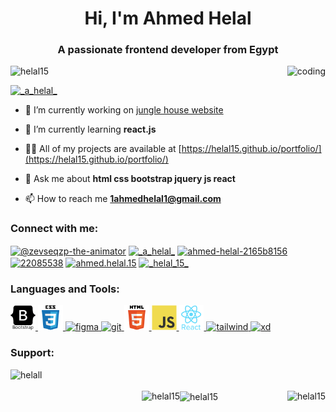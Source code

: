 <h1 align="center">Hi, I'm Ahmed Helal</h1>
<h3 align="center">A passionate frontend developer from Egypt</h3>
<img align="right" alt="coding" width"400" src="https://raw.githubusercontent.com/TheDudeThatCode/TheDudeThatCode/master/Assets/Developer.gif">

<p align="left"> <img src="https://komarev.com/ghpvc/?username=helal15&label=Profile%20views&color=0e75b6&style=flat" alt="helal15" /> </p>

<p align="left"> <a href="https://twitter.com/_a_helal_" target="blank"><img src="https://img.shields.io/twitter/follow/_a_helal_?logo=twitter&style=for-the-badge" alt="_a_helal_" /></a> </p>

- 🔭 I’m currently working on [jungle house website](https://helal15.github.io/Jungle-House-Website/)

- 🌱 I’m currently learning **react.js**

- 👨‍💻 All of my projects are available at [https://helal15.github.io/portfolio/](https://helal15.github.io/portfolio/)

- 💬 Ask me about **html css bootstrap jquery js react**

- 📫 How to reach me **1ahmedhelal1@gmail.com**

<h3 align="left">Connect with me:</h3>
<p align="left">
<a href="https://codepen.io/@zevseqzp-the-animator" target="blank"><img align="center" src="https://raw.githubusercontent.com/rahuldkjain/github-profile-readme-generator/master/src/images/icons/Social/codepen.svg" alt="@zevseqzp-the-animator" height="30" width="40" /></a>
<a href="https://twitter.com/_a_helal_" target="blank"><img align="center" src="https://raw.githubusercontent.com/rahuldkjain/github-profile-readme-generator/master/src/images/icons/Social/twitter.svg" alt="_a_helal_" height="30" width="40" /></a>
<a href="https://linkedin.com/in/ahmed-helal-2165b8156" target="blank"><img align="center" src="https://raw.githubusercontent.com/rahuldkjain/github-profile-readme-generator/master/src/images/icons/Social/linked-in-alt.svg" alt="ahmed-helal-2165b8156" height="30" width="40" /></a>
<a href="https://stackoverflow.com/users/22085538" target="blank"><img align="center" src="https://raw.githubusercontent.com/rahuldkjain/github-profile-readme-generator/master/src/images/icons/Social/stack-overflow.svg" alt="22085538" height="30" width="40" /></a>
<a href="https://fb.com/ahmed.helal.15" target="blank"><img align="center" src="https://raw.githubusercontent.com/rahuldkjain/github-profile-readme-generator/master/src/images/icons/Social/facebook.svg" alt="ahmed.helal.15" height="30" width="40" /></a>
<a href="https://instagram.com/_helal_15_" target="blank"><img align="center" src="https://raw.githubusercontent.com/rahuldkjain/github-profile-readme-generator/master/src/images/icons/Social/instagram.svg" alt="_helal_15_" height="30" width="40" /></a>
</p>

<h3 align="left">Languages and Tools:</h3>
<p align="left"> <a href="https://getbootstrap.com" target="_blank" rel="noreferrer"> <img src="https://raw.githubusercontent.com/devicons/devicon/master/icons/bootstrap/bootstrap-plain-wordmark.svg" alt="bootstrap" width="40" height="40"/> </a> <a href="https://www.w3schools.com/css/" target="_blank" rel="noreferrer"> <img src="https://raw.githubusercontent.com/devicons/devicon/master/icons/css3/css3-original-wordmark.svg" alt="css3" width="40" height="40"/> </a> <a href="https://www.figma.com/" target="_blank" rel="noreferrer"> <img src="https://www.vectorlogo.zone/logos/figma/figma-icon.svg" alt="figma" width="40" height="40"/> </a> <a href="https://git-scm.com/" target="_blank" rel="noreferrer"> <img src="https://www.vectorlogo.zone/logos/git-scm/git-scm-icon.svg" alt="git" width="40" height="40"/> </a> <a href="https://www.w3.org/html/" target="_blank" rel="noreferrer"> <img src="https://raw.githubusercontent.com/devicons/devicon/master/icons/html5/html5-original-wordmark.svg" alt="html5" width="40" height="40"/> </a> <a href="https://developer.mozilla.org/en-US/docs/Web/JavaScript" target="_blank" rel="noreferrer"> <img src="https://raw.githubusercontent.com/devicons/devicon/master/icons/javascript/javascript-original.svg" alt="javascript" width="40" height="40"/> </a> <a href="https://reactjs.org/" target="_blank" rel="noreferrer"> <img src="https://raw.githubusercontent.com/devicons/devicon/master/icons/react/react-original-wordmark.svg" alt="react" width="40" height="40"/> </a> <a href="https://tailwindcss.com/" target="_blank" rel="noreferrer"> <img src="https://www.vectorlogo.zone/logos/tailwindcss/tailwindcss-icon.svg" alt="tailwind" width="40" height="40"/> </a> <a href="https://www.adobe.com/products/xd.html" target="_blank" rel="noreferrer"> <img src="https://cdn.worldvectorlogo.com/logos/adobe-xd.svg" alt="xd" width="40" height="40"/> </a> </p>

<h3 align="left">Support:</h3>
<p><a href="https://www.buymeacoffee.com/helall"> <img align="left" src="https://cdn.buymeacoffee.com/buttons/v2/default-yellow.png" height="50" width="210" alt="helall" /></a></p><br><br>

<img align="center" src="https://github-readme-stats.vercel.app/api/top-langs?username=helal15&show_icons=true&locale=en&layout=compact" alt="helal15" />
&nbsp;<img align="right" src="https://github-readme-stats.vercel.app/api?username=helal15&show_icons=true&locale=en" alt="helal15" />

<img align="left" src="https://github-readme-streak-stats.herokuapp.com/?user=helal15&" alt="helal15" />





